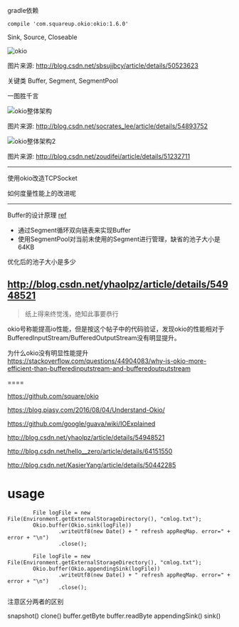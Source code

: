 gradle依赖

```
compile 'com.squareup.okio:okio:1.6.0'
```

Sink, Source, Closeable

![okio](http://img.blog.csdn.net/20160115144102367)

图片来源:  http://blog.csdn.net/sbsujjbcy/article/details/50523623

关键类 Buffer, Segment, SegmentPool


一图胜千言 

![okio整体架构](http://img.blog.csdn.net/20170123170254601?watermark/2/text/aHR0cDovL2Jsb2cuY3Nkbi5uZXQvc29jcmF0ZXNfbGVl/font/5a6L5L2T/fontsize/400/fill/I0JBQkFCMA==/dissolve/70/gravity/SouthEast)

图片来源: http://blog.csdn.net/socrates_lee/article/details/54893752

![okio整体架构2](http://img.blog.csdn.net/20160424112132772)

图片来源: http://blog.csdn.net/zoudifei/article/details/51232711

---

使用okio改造TCPSocket

如何度量性能上的改进呢

---
Buffer的设计原理 [ref](http://blog.csdn.net/zoudifei/article/details/51232711)

+ 通过Segment循环双向链表来实现Buffer
+ 使用SegmentPool对当前未使用的Segment进行管理，缺省的池子大小是64KB

优化后的池子大小是多少

http://blog.csdn.net/yhaolpz/article/details/54948521
---

> 纸上得来终觉浅，绝知此事要恭行

okio号称能提高io性能，但是按这个帖子中的代码验证，发现okio的性能相对于BufferedInputStream/BufferedOutputStream没有明显提升。

为什么okio没有明显性能提升  https://stackoverflow.com/questions/44904083/why-is-okio-more-efficient-than-bufferedinputstream-and-bufferedoutputstream


====


https://github.com/square/okio

https://blog.piasy.com/2016/08/04/Understand-Okio/

https://github.com/google/guava/wiki/IOExplained

http://blog.csdn.net/yhaolpz/article/details/54948521

http://blog.csdn.net/hello__zero/article/details/64151550

http://blog.csdn.net/KasierYang/article/details/50442285


# usage
```
        File logFile = new File(Environment.getExternalStorageDirectory(), "cmlog.txt");
        Okio.buffer(Okio.sink(logFile))
                .writeUtf8(new Date() + " refresh appReqMap. error=" + error + "\n")
                .close();
```

```
        File logFile = new File(Environment.getExternalStorageDirectory(), "cmlog.txt");
        Okio.buffer(Okio.appendingSink(logFile))
                .writeUtf8(new Date() + " refresh appReqMap. error=" + error + "\n")
                .close();
```

注意区分两者的区别

snapshot() clone()
buffer.getByte
buffer.readByte
appendingSink()
sink()